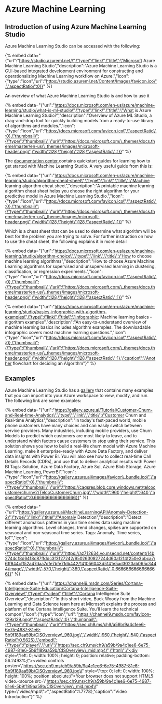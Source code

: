 # Azure Machine Learning

## Introduction of using Azure Machine Learning Studio

Azure Machine Learning Studio can be accessed with the following:

{% embed data="{\"url\":\"https://studio.azureml.net/\",\"type\":\"link\",\"title\":\"Microsoft Azure Machine Learning Studio\",\"description\":\"Azure Machine Learning Studio is a GUI-based integrated development environment for constructing and operationalizing Machine Learning workflow on Azure.\",\"icon\":{\"type\":\"icon\",\"url\":\"https://studio.azureml.net/Content/Images/favicon.ico\",\"aspectRatio\":0}}" %}

An overview of what Azure Machine Learning Studio is and how to use it

{% embed data="{\"url\":\"https://docs.microsoft.com/en-us/azure/machine-learning/studio/what-is-ml-studio\",\"type\":\"link\",\"title\":\"What is Azure Machine Learning Studio?\",\"description\":\"Overview of Azure ML Studio, a drag-and-drop tool for quickly building models from a ready-to-use library of algorithms and modules.\",\"icon\":{\"type\":\"icon\",\"url\":\"https://docs.microsoft.com/favicon.ico\",\"aspectRatio\":0},\"thumbnail\":{\"type\":\"thumbnail\",\"url\":\"https://docs.microsoft.com/\_themes/docs.theme/master/en-us/\_themes/images/microsoft-header.png\",\"width\":128,\"height\":128,\"aspectRatio\":1}}" %}

The [documentation center ](https://docs.microsoft.com/en-us/azure/machine-learning/studio/)contains quickstart guides for learning how to get started with Machine Learning Studio. A very useful guide from this is:

{% embed data="{\"url\":\"https://docs.microsoft.com/en-us/azure/machine-learning/studio/algorithm-cheat-sheet\",\"type\":\"link\",\"title\":\"Machine learning algorithm cheat sheet\",\"description\":\"A printable machine learning algorithm cheat sheet helps you choose the right algorithm for your predictive model in Azure Machine Learning Studio.\",\"icon\":{\"type\":\"icon\",\"url\":\"https://docs.microsoft.com/favicon.ico\",\"aspectRatio\":0},\"thumbnail\":{\"type\":\"thumbnail\",\"url\":\"https://docs.microsoft.com/\_themes/docs.theme/master/en-us/\_themes/images/microsoft-header.png\",\"width\":128,\"height\":128,\"aspectRatio\":1}}" %}

Which is a cheat sheet that can be used to determine what algorithm will be best for the problem you are trying to solve. For further instruction on how to use the cheat sheet, the following explains it in more detail

{% embed data="{\"url\":\"https://docs.microsoft.com/en-us/azure/machine-learning/studio/algorithm-choice\",\"type\":\"link\",\"title\":\"How to choose machine learning algorithms\",\"description\":\"How to choose Azure Machine Learning algorithms for supervised and unsupervised learning in clustering, classification, or regression experiments.\",\"icon\":{\"type\":\"icon\",\"url\":\"https://docs.microsoft.com/favicon.ico\",\"aspectRatio\":0},\"thumbnail\":{\"type\":\"thumbnail\",\"url\":\"https://docs.microsoft.com/\_themes/docs.theme/master/en-us/\_themes/images/microsoft-header.png\",\"width\":128,\"height\":128,\"aspectRatio\":1}}" %}

{% embed data="{\"url\":\"https://docs.microsoft.com/en-us/azure/machine-learning/studio/basics-infographic-with-algorithm-examples\",\"type\":\"link\",\"title\":\"Infographic: Machine learning basics - algorithm examples\",\"description\":\"An easy-to-understand overview of machine learning basics includes algorithm examples. The downloadable infographic covers most machine learning questions.\",\"icon\":{\"type\":\"icon\",\"url\":\"https://docs.microsoft.com/favicon.ico\",\"aspectRatio\":0},\"thumbnail\":{\"type\":\"thumbnail\",\"url\":\"https://docs.microsoft.com/\_themes/docs.theme/master/en-us/\_themes/images/microsoft-header.png\",\"width\":128,\"height\":128,\"aspectRatio\":1},\"caption\":\"Another flowchart for deciding an Algorithm\"}" %}



## Examples

Azure Machine Learning Studio has a [gallery](https://gallery.azure.ai/) that contains many examples that you can import into your Azure workspace to view, modify, and run. The following link are some examples:

{% embed data="{\"url\":\"https://gallery.azure.ai/Tutorial/Customer-Churn-and-Real-time-Analytics\",\"type\":\"link\",\"title\":\"Customer Churn and Real-time Analytics\",\"description\":\"In today\'s fast-paced world, mobile phone customers have many choices and can easily switch between service providers. Many industries, including mobile providers, use Churn Models to predict which customers are most likely to leave, and to understand which factors cause customers to stop using their service. This solution shows you how to build a real-life churn model with Azure Machine Learning, make it enterprise-ready with Azure Data Factory, and deliver data insights with Power BI. You will also see how to collect real-time Call Details Records \(CDRs\), and use that to deliver analytical results with Power BI Tags: Solution, Azure Data Factory, Azure Sql, Azure Blob Storage, Azure Machine Learning, PowerBI\",\"icon\":{\"type\":\"icon\",\"url\":\"https://gallery.azure.ai/images/favicon\_bundle.ico\",\"aspectRatio\":0},\"thumbnail\":{\"type\":\"thumbnail\",\"url\":\"https://caqsres.blob.core.windows.net/telcocustomerchurnv2/TelcoCustomerChurn.jpg\",\"width\":960,\"height\":640,\"aspectRatio\":0.6666666666666666}}" %}



{% embed data="{\"url\":\"https://gallery.azure.ai/MachineLearningAPI/Anomaly-Detection-2\",\"type\":\"link\",\"title\":\"Anomaly Detection\",\"description\":\"Detect different anomalous patterns in your time series data using machine learning algorithms. Level changes, trend changes, spikes are supported on seasonal and non-seasonal time series. Tags: Anomaly, Time series, IoT\",\"icon\":{\"type\":\"icon\",\"url\":\"https://gallery.azure.ai/images/favicon\_bundle.ico\",\"aspectRatio\":0},\"thumbnail\":{\"type\":\"thumbnail\",\"url\":\"https://az712634.vo.msecnd.net/content/14b2744cf8d6418c87ffddc3f3127242/9502630827244d60a1214f250e3bbca7/6ff944cff52a47daa7dfe7bfe7fdb442/141056043d5141e5ad3023ab065c3444/image\",\"width\":570,\"height\":380,\"aspectRatio\":0.6666666666666666}}" %}



{% embed data="{\"url\":\"https://channel9.msdn.com/Series/Cortana-Intelligence-Suite-Education/Cortana-Intelligence-Suite-Overview\",\"type\":\"video\",\"title\":\"Cortana Intelligence Suite Overview\",\"description\":\"In this short video, Buck Woody from the Machine Learning and Data Science team here at Microsoft explains the process and platform of the Cortana Intelligence Suite. You\'ll learn the technical compon\",\"icon\":{\"type\":\"icon\",\"url\":\"https://channel9.msdn.com/favicon-129x129.png\",\"aspectRatio\":0},\"thumbnail\":{\"type\":\"thumbnail\",\"url\":\"https://sec.ch9.ms/ch9/a59b/9a4c1ee6-6e75-4987-81e6-5b9f189aa59b/CISOverview\_960.jpg\",\"width\":960,\"height\":540,\"aspectRatio\":0.5625},\"embed\":{\"type\":\"player\",\"url\":\"https://sec.ch9.ms/ch9/a59b/9a4c1ee6-6e75-4987-81e6-5b9f189aa59b/CISOverview\_mid.mp4\",\"html\":\"<div style=\\"left: 0; width: 100%; height: 0; position: relative; padding-bottom: 56.2493%;\\"><video controls poster=\\"https://sec.ch9.ms/ch9/a59b/9a4c1ee6-6e75-4987-81e6-5b9f189aa59b/CISOverview\_960.jpg\\" style=\\"top: 0; left: 0; width: 100%; height: 100%; position: absolute;\\">Your browser does not support HTML5 video.<source src=\\"https://sec.ch9.ms/ch9/a59b/9a4c1ee6-6e75-4987-81e6-5b9f189aa59b/CISOverview\_mid.mp4\\" type=\\"video/mp4\\"></video></div>\",\"aspectRatio\":1.7778},\"caption\":\"Video Introduction\"}" %}









